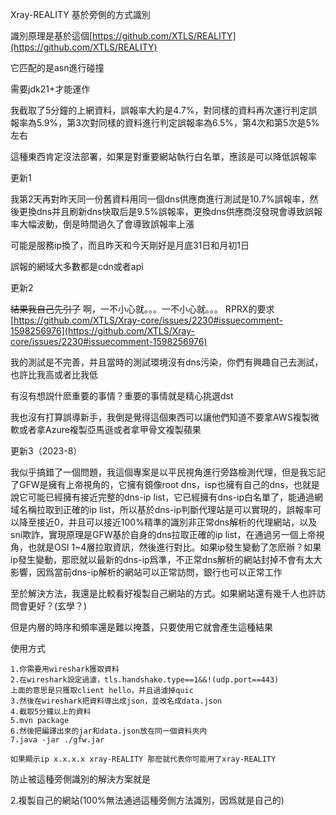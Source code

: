 Xray-REALITY 基於旁側的方式識別

識別原理是基於這個[https://github.com/XTLS/REALITY](https://github.com/XTLS/REALITY)

它匹配的是asn進行碰撞

需要jdk21+才能運作

我截取了5分鐘的上網資料，誤報率大約是4.7%，對同樣的資料再次運行判定誤報率為5.9%，第3次對同樣的資料進行判定誤報率為6.5%，第4次和第5次是5%左右

這種東西肯定沒法部署，如果是對重要網站執行白名單，應該是可以降低誤報率

更新1

我第2天再對昨天同一份舊資料用同一個dns供應商進行測試是10.7%誤報率，然後更換dns并且刷新dns快取后是9.5%誤報率，更換dns供應商沒發現會導致誤報率大幅波動，倒是時間過久了會導致誤報率上漲

可能是服務ip換了，而且昨天和今天剛好是月底31日和月初1日

誤報的網域大多數都是cdn或者api

更新2

~~結果我自己先引了~~ 啊，一不小心就。。。一不小心就。。。
RPRX的要求[https://github.com/XTLS/Xray-core/issues/2230#issuecomment-1598256976](https://github.com/XTLS/Xray-core/issues/2230#issuecomment-1598256976)

我的測試是不完善，并且當時的測試環境沒有dns污染，你們有興趣自己去測試，也許比我高或者比我低

有沒有想説什麽重要的事情？重要的事情就是精心挑選dst

我也沒有打算誤導新手，我倒是覺得這個東西可以讓他們知道不要拿AWS複製微軟或者拿Azure複製亞馬遜或者拿甲骨文複製蘋果

更新3（2023-8）

我似乎搞錯了一個問題，我這個專案是以平民視角進行旁路檢測代理，但是我忘記了GFW是擁有上帝視角的，它擁有鏡像root dns，isp也擁有自己的dns，也就是說它可能已經擁有接近完整的dns-ip list，它已經擁有dns-ip白名單了，能通過網域名稱拉取到正確的ip list，所以基於dns-ip判斷代理站是可以實現的，誤報率可以降至接近0，并且可以接近100%精準的識別非正常dns解析的代理網站，以及sni欺詐，實現原理是GFW基於自身的dns拉取正確的ip list，在通過另一個上帝視角，也就是OSI 1~4層拉取資訊，然後進行對比。如果ip發生變動了怎麽辦？如果ip發生變動，那麽就以最新的dns-ip爲準，不正常dns解析的網站封掉不會有太大影響，因爲當前dns-ip解析的網站可以正常訪問，銀行也可以正常工作

至於解決方法，我還是比較看好複製自己網站的方式。如果網站還有幾千人也許訪問會更好？(玄學？)

但是内層的時序和頻率還是難以掩蓋，只要使用它就會產生這種結果


使用方式
```
1.你需要用wireshark獲取資料
2.在wireshark設定過濾，tls.handshake.type==1&&!(udp.port==443)
上面的意思是只獲取client hello，并且過濾掉quic
3.然後在wireshark把資料導出成json，並改名成data.json
4.截取5分鐘以上的資料
5.mvn package
6.然後把編譯出來的jar和data.json放在同一個資料夾内
7.java -jar ./gfw.jar

如果顯示ip x.x.x.x xray-REALITY 那麽就代表你可能用了xray-REALITY
```

防止被這種旁側識別的解決方案就是

2.複製自己的網站(100%無法通過這種旁側方法識別，因爲就是自己的)

